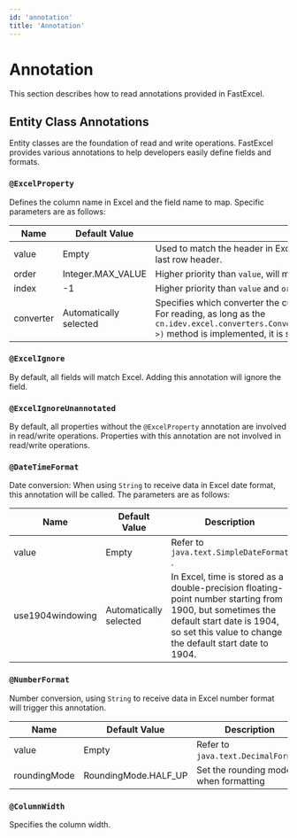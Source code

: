 ```yaml
---
id: 'annotation'
title: 'Annotation'
---
```


# Annotation

This section describes how to read annotations provided in FastExcel.

## Entity Class Annotations

Entity classes are the foundation of read and write operations. FastExcel provides various annotations to help developers easily define fields and formats.

### `@ExcelProperty`

Defines the column name in Excel and the field name to map. Specific parameters are as follows:

| Name      | Default Value          | Description                                                                                                                                                                                                                                                                          |
|-----------|------------------------|--------------------------------------------------------------------------------------------------------------------------------------------------------------------------------------------------------------------------------------------------------------------------------------|
| value     | Empty                  | Used to match the header in Excel, must be fully matched. If there are multiple header rows, it will match the last row header.                                                                                                                                                      |
| order     | Integer.MAX_VALUE      | Higher priority than `value`, will match the order of entities and data in Excel according to the order of `order`.                                                                                                                                                                  |
| index     | -1                     | Higher priority than `value` and `order`, will directly specify which column in Excel to match based on `index`.                                                                                                                                                                     |
| converter | Automatically selected | Specifies which converter the current field uses. By default, it will be automatically selected. <br> For reading, as long as the `cn.idev.excel.converters.Converter#convertToJavaData(com.idev.excel.converters.ReadConverterContext<?>)` method is implemented, it is sufficient. |

### `@ExcelIgnore`

By default, all fields will match Excel. Adding this annotation will ignore the field.

### `@ExcelIgnoreUnannotated`

By default, all properties without the `@ExcelProperty` annotation are involved in read/write operations. Properties with this annotation are not involved in read/write operations.

### `@DateTimeFormat`

Date conversion: When using `String` to receive data in Excel date format, this annotation will be called. The parameters are as follows:

| Name             | Default Value          | Description                                                                                                                                                                                        |
|------------------|------------------------|----------------------------------------------------------------------------------------------------------------------------------------------------------------------------------------------------|
| value            | Empty                  | Refer to `java.text.SimpleDateFormat` .                                                                                                                                                            |
| use1904windowing | Automatically selected | In Excel, time is stored as a double-precision floating-point number starting from 1900, but sometimes the default start date is 1904, so set this value to change the default start date to 1904. |

### `@NumberFormat`

Number conversion, using `String` to receive data in Excel number format will trigger this annotation.

| Name         | Default Value        | Description                           |
|--------------|----------------------|---------------------------------------|
| value        | Empty                | Refer to `java.text.DecimalFormat`.   |
| roundingMode | RoundingMode.HALF_UP | Set the rounding mode when formatting |

### `@ColumnWidth`

Specifies the column width.
